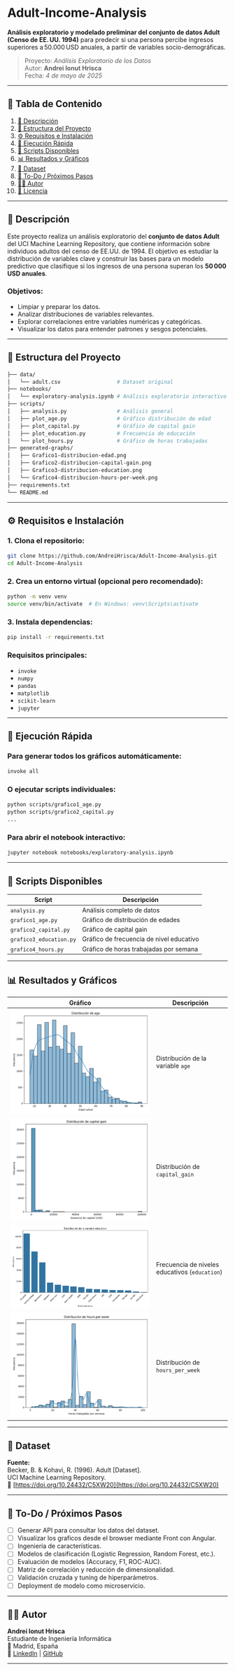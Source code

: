 # Adult‑Income‑Analysis

**Análisis exploratorio y modelado preliminar del conjunto de datos Adult (Censo de EE. UU. 1994)** para predecir si una persona percibe ingresos superiores a 50.000 USD anuales, a partir de variables socio-demográficas.

> Proyecto: *Análisis Exploratorio de los Datos*  
> Autor: **Andrei Ionut Hrisca**  
> Fecha: *4 de mayo de 2025*

---

## 📌 Tabla de Contenido

1. [🧾 Descripción](#🧾-descripción)  
2. [📁 Estructura del Proyecto](#📁-estructura-del-proyecto)  
3. [⚙️ Requisitos e Instalación](#️⚙️-requisitos-e-instalación)  
4. [🚀 Ejecución Rápida](#🚀-ejecución-rápida)  
5. [📜 Scripts Disponibles](#📜-scripts-disponibles)  
6. [📊 Resultados y Gráficos](#📊-resultados-y-gráficos)  
7. [📂 Dataset](#📂-dataset)  
8. [📌 To-Do / Próximos Pasos](#📌-to-do--próximos-pasos)  
9. [👨‍💻 Autor](#👨‍💻-autor)  
10. [📄 Licencia](#📄-licencia)

---

## 🧾 Descripción

Este proyecto realiza un análisis exploratorio del **conjunto de datos Adult** del UCI Machine Learning Repository, que contiene información sobre individuos adultos del censo de EE.UU. de 1994. El objetivo es estudiar la distribución de variables clave y construir las bases para un modelo predictivo que clasifique si los ingresos de una persona superan los **50 000 USD anuales**.

### Objetivos:
- Limpiar y preparar los datos.
- Analizar distribuciones de variables relevantes.
- Explorar correlaciones entre variables numéricas y categóricas.
- Visualizar los datos para entender patrones y sesgos potenciales.

---

## 📁 Estructura del Proyecto

```bash
├── data/
│   └── adult.csv                  # Dataset original
├── notebooks/
│   └── exploratory-analysis.ipynb # Análisis exploratorio interactivo
├── scripts/
│   ├── analysis.py                # Análisis general
│   ├── plot_age.py                # Gráfico distribución de edad
│   ├── plot_capital.py            # Gráfico de capital gain
│   ├── plot_education.py          # Frecuencia de educación
│   └── plot_hours.py              # Gráfico de horas trabajadas
├── generated-graphs/
│   ├── Grafico1-distribucion-edad.png
│   ├── Grafico2-distribucion-capital-gain.png
│   ├── Grafico3-distribucion-education.png
│   └── Grafico4-distribucion-hours-per-week.png
├── requirements.txt
└── README.md
```

---

## ⚙️ Requisitos e Instalación

### 1. Clona el repositorio:
```bash
git clone https://github.com/AndreiHrisca/Adult-Income-Analysis.git
cd Adult-Income-Analysis
```

### 2. Crea un entorno virtual (opcional pero recomendado):
```bash
python -m venv venv
source venv/bin/activate  # En Windows: venv\Scripts\activate
```

### 3. Instala dependencias:
```bash
pip install -r requirements.txt
```

### Requisitos principales:
- `invoke`
- `numpy`
- `pandas`
- `matplotlib`
- `scikit-learn`
- `jupyter`

---

## 🚀 Ejecución Rápida

### Para generar todos los gráficos automáticamente:
```bash
invoke all
```

### O ejecutar scripts individuales:
```bash
python scripts/grafico1_age.py
python scripts/grafico2_capital.py
...
```

### Para abrir el notebook interactivo:
```bash
jupyter notebook notebooks/exploratory-analysis.ipynb
```

---

## 📜 Scripts Disponibles

| Script | Descripción |
|--------|-------------|
| `analysis.py` | Análisis completo de datos |
| `grafico1_age.py` | Gráfico de distribución de edades |
| `grafico2_capital.py` | Gráfico de capital gain |
| `grafico3_education.py` | Gráfico de frecuencia de nivel educativo |
| `grafico4_hours.py` | Gráfico de horas trabajadas por semana |

---

## 📊 Resultados y Gráficos

| Gráfico | Descripción |
|--------|-------------|
| ![Edad](generated-graphs/Grafico1-distribucion-edad.png) | Distribución de la variable `age` |
| ![Capital Gain](generated-graphs/Grafico2-distribucion-capital-gain.png) | Distribución de `capital_gain` |
| ![Educación](generated-graphs/Grafico3-distribucion-education.png) | Frecuencia de niveles educativos (`education`) |
| ![Horas/semana](generated-graphs/Grafico4-distribucion-hours-per-week.png) | Distribución de `hours_per_week` |

---

## 📂 Dataset

**Fuente:**  
Becker, B. & Kohavi, R. (1996). Adult [Dataset].  
UCI Machine Learning Repository.  
📎 [https://doi.org/10.24432/C5XW20](https://doi.org/10.24432/C5XW20)

---

## 📌 To-Do / Próximos Pasos

- [ ] Generar API para consultar los datos del dataset.
- [ ] Visualizar los graficos desde el browser mediante Front con Angular.
- [ ] Ingeniería de características.
- [ ] Modelos de clasificación (Logistic Regression, Random Forest, etc.).
- [ ] Evaluación de modelos (Accuracy, F1, ROC-AUC).
- [ ] Matriz de correlación y reducción de dimensionalidad.
- [ ] Validación cruzada y tuning de hiperparámetros.
- [ ] Deployment de modelo como microservicio.

---

## 👨‍💻 Autor

**Andrei Ionut Hrisca**  
Estudiante de Ingeniería Informática  
📍 Madrid, España  
🔗 [LinkedIn](https://www.linkedin.com/in/andreiionuthrisca/) | [GitHub](https://github.com/AndreiHrisca)

---
